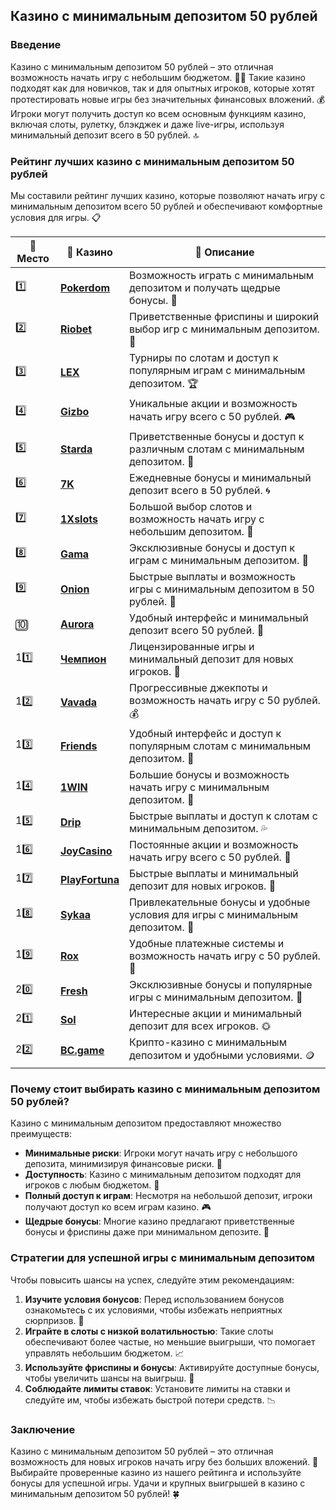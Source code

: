 ## Казино с минимальным депозитом 50 рублей

### Введение
Казино с минимальным депозитом 50 рублей – это отличная возможность начать игру с небольшим бюджетом. 🎰💸 Такие казино подходят как для новичков, так и для опытных игроков, которые хотят протестировать новые игры без значительных финансовых вложений. 💰 Игроки могут получить доступ ко всем основным функциям казино, включая слоты, рулетку, блэкджек и даже live-игры, используя минимальный депозит всего в 50 рублей. 🔝

### Рейтинг лучших казино с минимальным депозитом 50 рублей
Мы составили рейтинг лучших казино, которые позволяют начать игру с минимальным депозитом всего 50 рублей и обеспечивают комфортные условия для игры. 📋

| 🥇 **Место** | 🎰 **Казино** | 💬 **Описание** |
|-------------|-------------|----------------|
| 1️⃣ | [**Pokerdom**](https://brandplay.link/4k77v2yx) | Возможность играть с минимальным депозитом и получать щедрые бонусы. 🎁 |
| 2️⃣ | [**Riobet**](https://brandplay.link/7xBLTPyj) | Приветственные фриспины и широкий выбор игр с минимальным депозитом. 🤑 |
| 3️⃣ | [**LEX**](https://brandplay.link/zW4hdDFV) | Турниры по слотам и доступ к популярным играм с минимальным депозитом. 🏆 |
| 4️⃣ | [**Gizbo**](https://brandplay.link/bprXw4YV) | Уникальные акции и возможность начать игру всего с 50 рублей. 🎮 |
| 5️⃣ | [**Starda**](https://brandplay.link/fB7xwRFL) | Приветственные бонусы и доступ к различным слотам с минимальным депозитом. 🌟 |
| 6️⃣ | [**7K**](https://brandplay.link/BvQyFShp) | Ежедневные бонусы и минимальный депозит всего в 50 рублей. 🌀 |
| 7️⃣ | [**1Xslots**](https://brandplay.link/hSB1khtr) | Большой выбор слотов и возможность начать игру с небольшим депозитом. 🎰 |
| 8️⃣ | [**Gama**](https://brandplay.link/j6NMKsDz) | Эксклюзивные бонусы и доступ к играм с минимальным депозитом. 🧩 |
| 9️⃣ | [**Onion**](https://brandplay.link/zBGRVpQ9) | Быстрые выплаты и возможность игры с минимальным депозитом в 50 рублей. 💎 |
| 🔟 | [**Aurora**](https://10trafic-stat2.com/click/668546556bcc6313411604bd/6766/13032/subaccount) | Удобный интерфейс и минимальный депозит всего 50 рублей. 🚀 |
| 11️⃣ | [**Чемпион**](https://temon-gter.cfd/go/lRq?p80412p304504pcc44t17455) | Лицензированные игры и минимальный депозит для новых игроков. 🥇 |
| 12️⃣ | [**Vavada**](https://vavadapartner.pro/?promo=ea5c9275-6854-4505-94fc-95ab18221945-linkb2) | Прогрессивные джекпоты и возможность начать игру с 50 рублей. 💰 |
| 13️⃣ | [**Friends**](https://gofriends.run/linkb2) | Удобный интерфейс и доступ к популярным слотам с минимальным депозитом. 👯 |
| 14️⃣ | [**1WIN**](https://brandplay.link/smXVpBbG) | Большие бонусы и возможность начать игру с минимальным депозитом. 🎲 |
| 15️⃣ | [**Drip**](https://drp-ircp01.com/c07e6a3db) | Быстрые выплаты и доступ к слотам с минимальным депозитом. 💦 |
| 16️⃣ | [**JoyCasino**](https://rpc30.call2me.pro/?/ru/registration?apkpop=0&partner=p24970p3291217pc98f) | Постоянные акции и возможность начать игру всего с 50 рублей. 🎉 |
| 17️⃣ | [**PlayFortuna**](https://fortunapromo.net/alt/playfortuna/registration?0dc4a9362a71feb7e3f165fb8e766f70) | Быстрые выплаты и минимальный депозит для новых игроков. 💎 |
| 18️⃣ | [**Sykaa**](https://s-two-way.com/?source=linkb2&pid=30697) | Привлекательные бонусы и удобные условия для игры с минимальным депозитом. 🌈 |
| 19️⃣ | [**Rox**](https://rox-pvwfpjgcxe.com/cb1ee18a5) | Удобные платежные системы и возможность начать игру с 50 рублей. 💸 |
| 20️⃣ | [**Fresh**](https://fresh-eumwkxwao.com/c3f7b485d) | Эксклюзивные бонусы и популярные игры с минимальным депозитом. 🥑 |
| 21️⃣ | [**Sol**](https://sol-mmtdzfbaco.com/cb2415bca) | Интересные акции и минимальный депозит для всех игроков. 🌞 |
| 22️⃣ | [**BC.game**](https://partnerbcgame.com/dcc53d441) | Крипто-казино с минимальным депозитом и удобными условиями. 🪙 |

### Почему стоит выбирать казино с минимальным депозитом 50 рублей?
Казино с минимальным депозитом предоставляют множество преимуществ:

- **Минимальные риски**: Игроки могут начать игру с небольшого депозита, минимизируя финансовые риски. 💸
- **Доступность**: Казино с минимальным депозитом подходят для игроков с любым бюджетом. 🎯
- **Полный доступ к играм**: Несмотря на небольшой депозит, игроки получают доступ ко всем играм казино. 🎮
- **Щедрые бонусы**: Многие казино предлагают приветственные бонусы и фриспины даже при минимальном депозите. 🎁

### Стратегии для успешной игры с минимальным депозитом
Чтобы повысить шансы на успех, следуйте этим рекомендациям:

1. **Изучите условия бонусов**: Перед использованием бонусов ознакомьтесь с их условиями, чтобы избежать неприятных сюрпризов. 📜
2. **Играйте в слоты с низкой волатильностью**: Такие слоты обеспечивают более частые, но меньшие выигрыши, что помогает управлять небольшим бюджетом. 📈
3. **Используйте фриспины и бонусы**: Активируйте доступные бонусы, чтобы увеличить шансы на выигрыш. 🎰
4. **Соблюдайте лимиты ставок**: Установите лимиты на ставки и следуйте им, чтобы избежать быстрой потери средств. 📉

### Заключение
Казино с минимальным депозитом 50 рублей – это отличная возможность для новых игроков начать игру без больших вложений. 💸 Выбирайте проверенные казино из нашего рейтинга и используйте бонусы для успешной игры. Удачи и крупных выигрышей в казино с минимальным депозитом 50 рублей! 🍀
